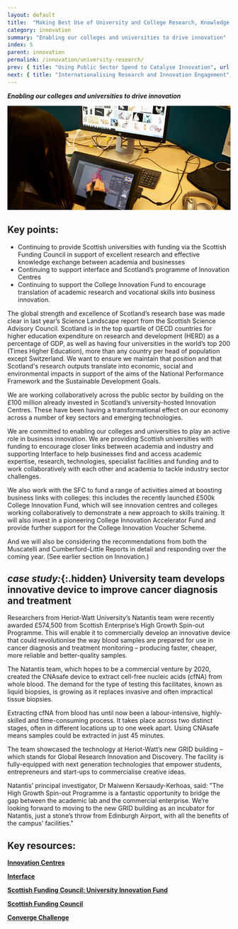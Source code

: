 ```yaml
---
layout: default
title:  "Making Best Use of University and College Research, Knowledge and Talent"
category: innovation
summary: "Enabling our colleges and universities to drive innovation"
index: 5
parent: innovation
permalink: /innovation/university-research/
prev: { title: "Using Public Sector Spend to Catalyse Innovation", url: "/innovation/public-sector/" }
next: { title: "Internationalising Research and Innovation Engagement", url: "/innovation/internationalising-research/" }
---
```

***Enabling our colleges and universities to drive innovation***

![A photograph of a student using computer imaging software](/assets/images/pageimages/Innovation.22.jpg)  

## Key points:

* Continuing to provide Scottish universities with funding via the Scottish Funding Council in support of excellent research and effective knowledge exchange between academia and businesses
* Continuing to support interface and Scotland’s programme of  Innovation Centres
* Continuing to support the College Innovation Fund to encourage translation of academic research and vocational skills into business innovation.

The global strength and excellence of Scotland’s research base was made clear in last year’s Science Landscape report from the Scottish Science Advisory Council.  Scotland is in the top quartile of OECD countries for higher education expenditure on research and development (HERD) as a percentage of GDP, as well as having four universities in the world’s top 200 (Times Higher Education), more than any country per head of population except Switzerland. We want to ensure we maintain that position and that Scotland's research outputs translate into economic, social and environmental impacts in support of the aims of the National Performance Framework and the Sustainable Development Goals.  

We are working collaboratively across the public sector by building on the £100 million already invested in Scotland’s university-hosted Innovation Centres.  These have been having a transformational effect on our economy across a number of key sectors and emerging technologies.  

We are committed to enabling our colleges and universities to play an active role in business innovation. We are providing Scottish universities with funding to encourage closer links between academia and industry and supporting Interface to help businesses find and access academic expertise, research, technologies, specialist facilities and funding and to work collaboratively with each other and academia to tackle industry sector challenges.  

We also work with the SFC to fund a range of activities aimed at boosting business links with colleges: this includes the recently launched £500k College Innovation Fund, which will see innovation centres and colleges working collaboratively to demonstrate a new approach to skills training.  It will also invest in a pioneering College Innovation Accelerator Fund and provide further support for the College Innovation Voucher Scheme.  

And  we will also be considering the recommendations from both the Muscatelli and Cumberford-Little Reports in detail and responding over the coming year. (See earlier section on Innovation.)  

<div class="case-study" markdown="1">

## *case study:*{:.hidden} University team develops innovative device to improve cancer diagnosis and treatment

Researchers from Heriot-Watt University’s Natantis team were recently awarded £574,500 from Scottish Enterprise’s High Growth Spin-out Programme. This will enable it to commercially develop an innovative device that could revolutionise the way blood samples are prepared for use in cancer diagnosis and treatment monitoring – producing faster, cheaper, more reliable and better-quality samples.  

The Natantis team, which hopes to be a commercial venture by 2020, created the CNAsafe device to extract cell-free nucleic acids (cfNA) from whole blood. The demand for the type of testing this facilitates, known as liquid biopsies, is growing as it replaces invasive and often impractical tissue biopsies.  

Extracting cfNA from blood has until now been a labour-intensive, highly-skilled and time-consuming process. It takes place across two distinct stages, often in different locations up to one week apart. Using CNAsafe means samples could be extracted in just 45 minutes.  

The team showcased the technology at Heriot-Watt’s new GRID building – which stands for Global Research Innovation and Discovery. The facility is fully-equipped with next generation technologies that empower students, entrepreneurs and start-ups to commercialise creative ideas.  

Natantis’ principal investigator, Dr Maiwenn Kersaudy-Kerhoas, said: "The High Growth Spin-out Programme is a fantastic opportunity to bridge the gap between the academic lab and the commercial enterprise. We’re looking forward to moving to the new GRID building as an incubator for Natantis, just a stone’s throw from Edinburgh Airport, with all the benefits of the campus’ facilities."  
</div>

## Key resources:

**[Innovation Centres](https://www.innovationcentres.scot/)**

**[Interface](https://www.interface-online.org.uk/)**

**[Scottish Funding Council: University Innovation Fund](http://www.sfc.ac.uk/funding/university-funding/university-funding-innovation/university-innovation-funding.aspx/)**

**[Scottish Funding Council](http://www.sfc.ac.uk/)**

**[Converge Challenge](https://www.convergechallenge.com/)**
